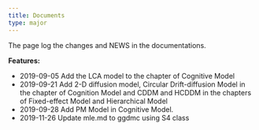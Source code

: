 ```yaml
---
title: Documents
type: major
---
```


The page log the changes and NEWS in the documentations.

**Features:**

* 2019-09-05 Add the LCA model to the chapter of Cognitive Model
* 2019-09-21 Add 2-D diffusion model, Circular Drift-diffusion Model in the chapter of Cognition Model and CDDM and HCDDM in the chapters of Fixed-effect Model and Hierarchical Model
* 2019-09-28 Add PM Model in Cognitive Model. 
* 2019-11-26 Update mle.md to ggdmc using S4 class



